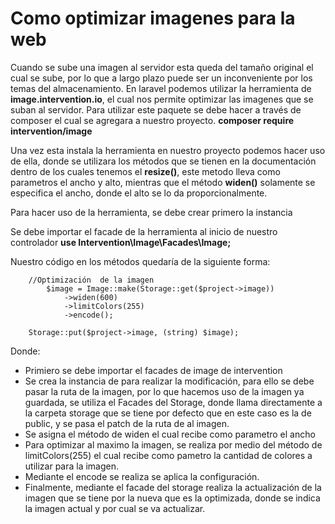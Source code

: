 # Como optimizar imagenes para la web

Cuando se sube una imagen al servidor esta queda del tamaño original el cual se sube, por lo que a largo plazo puede ser un inconveniente por los temas del almacenamiento.
En laravel podemos utilizar la herramienta de **image.intervention.io**, el cual nos permite optimizar las imagenes que se suban al servidor.
Para utilizar este paquete se debe hacer a través de composer el cual se agregara a nuestro proyecto. 
**composer require intervention/image**

Una vez esta instala la herramienta en nuestro proyecto podemos hacer uso de ella, donde se utilizara los métodos que se tienen en la documentación dentro de los cuales tenemos el **resize()**, este metodo lleva como parametros el ancho y alto, mientras que el método **widen()** solamente se especifica el ancho, donde el alto se lo da proporcionalmente.

Para hacer uso de la herramienta, se debe crear primero la instancia

Se debe importar el facade de la herramienta al inicio de nuestro controlador 
**use Intervention\Image\Facades\Image;**

Nuestro código en los métodos quedaría de la siguiente forma:
~~~
    //Optimización  de la imagen
        $image = Image::make(Storage::get($project->image))
            ->widen(600)
            ->limitColors(255)
            ->encode();

    Storage::put($project->image, (string) $image);
~~~
Donde: 
- Primiero se debe importar el facades de image de intervention
- Se crea la instancia de para realizar la modificación, para ello se debe pasar la ruta de la imagen, por lo que hacemos uso de la imagen ya guardada, se utiliza el Facades del Storage, donde llama directamente a la carpeta storage que se tiene por defecto que en este caso es la de public, y se pasa el patch de la ruta de al imagen. 
- Se asigna el método de widen el cual recibe como parametro el ancho
- Para optimizar al maximo la imagen, se realiza por medio del método de limitColors(255) el cual recibe como pametro la cantidad de colores a utilizar para la imagen.
- Mediante el encode se realiza se aplica la configuración. 
- Finalmente, mediante el facade del storage realiza la actualización de la imagen que se tiene por la nueva que es la optimizada, donde se indica la imagen actual  y por cual se va actualizar. 

